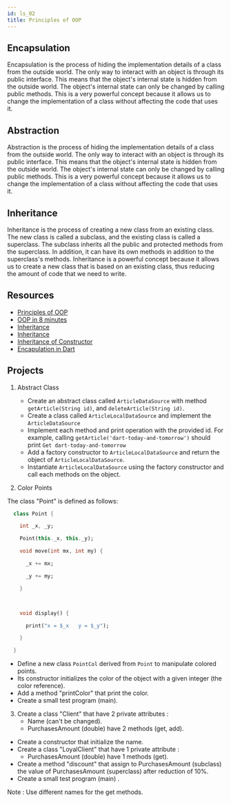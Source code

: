 ```yaml
---
id: ls_02
title: Principles of OOP
---
```


## Encapsulation

Encapsulation is the process of hiding the implementation details of a class from the outside world. The only way to interact with an object is through its public interface. This means that the object's internal state is hidden from the outside world. The object's internal state can only be changed by calling public methods. This is a very powerful concept because it allows us to change the implementation of a class without affecting the code that uses it.

## Abstraction

Abstraction is the process of hiding the implementation details of a class from the outside world. The only way to interact with an object is through its public interface. This means that the object's internal state is hidden from the outside world. The object's internal state can only be changed by calling public methods. This is a very powerful concept because it allows us to change the implementation of a class without affecting the code that uses it.

## Inheritance

Inheritance is the process of creating a new class from an existing class. The new class is called a subclass, and the existing class is called a superclass. The subclass inherits all the public and protected methods from the superclass. In addition, it can have its own methods in addition to the superclass's methods. Inheritance is a powerful concept because it allows us to create a new class that is based on an existing class, thus reducing the amount of code that we need to write.

## Resources

- [Principles of OOP](https://www.freecodecamp.org/news/object-oriented-programming-concepts-21bb035f7260/)
- [OOP in 8 minutes](https://www.youtube.com/watch?v=pTB0EiLXUC8)
- [Inheritance](https://www.darttutorial.org/dart-tutorial/dart-inheritance/)
- [Inheritance](https://dart-tutorial.com/object-oriented-programming/inheritance-in-dart/)
- [Inheritance of Constructor](https://dart-tutorial.com/object-oriented-programming/inheritance-of-constructor-in-dart/)
- [Encapulation in Dart](https://dart-tutorial.com/object-oriented-programming/encapsulation-in-dart/)

## Projects

1. Abstract Class

   - Create an abstract class called `ArticleDataSource` with method `getArticle(String id)`, and `deleteArticle(String id)`.
   - Create a class called `ArticleLocalDataSource` and implement the `ArticleDataSource`
   - Implement each method and print operation with the provided id. For example, calling `getArticle('dart-today-and-tomorrow')` should print `Get dart-today-and-tomorrow`
   - Add a factory constructor to `ArticleLocalDataSource` and return the object of `ArticleLocalDataSource`.
   - Instantiate `ArticleLocalDataSource` using the factory constructor and call each methods on the object.

2. Color Points

The class "Point" is defined as follows:

```dart
  class Point {

    int _x, _y;

    Point(this._x, this._y);

    void move(int mx, int my) {

      _x += mx;

      _y += my;

    }



    void display() {

      print("x = $_x   y = $_y");

    }

  }
```

- Define a new class `PointCol` derived from `Point` to manipulate colored points.
- Its constructor initializes the color of the object with a given integer (the color reference).
- Add a method "printColor" that print the color.
- Create a small test program (main).

3. Create a class "Client" that have 2 private attributes :
   - Name (can't be changed).
   - PurchasesAmount (double) have 2 methods (get, add).

- Create a constructor that initialize the name.
- Create a class "LoyalClient" that have 1 private attribute :
  - PurchasesAmount (double) have 1 methods (get).
- Create a method "discount" that assign to PurchasesAmount (subclass) the value of PurchasesAmount (superclass) after reduction of 10%.
- Create a small test program (main) .

Note : Use different names for the get methods.